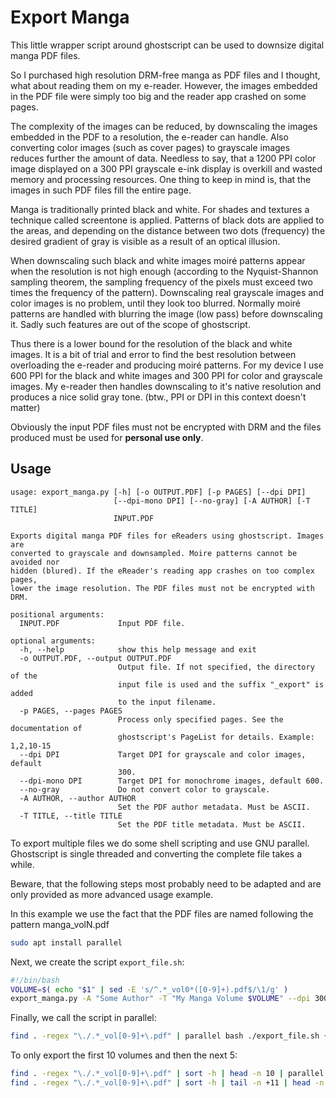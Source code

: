 # Export Manga

This little wrapper script around ghostscript can be used to downsize digital 
manga PDF files. 

So I purchased high resolution DRM-free manga as PDF files and I thought, what about 
reading them on my e-reader. However, the images embedded in the PDF file were simply too
big and the reader app crashed on some pages. 

The complexity of the images can be reduced, by downscaling the images embedded in 
the PDF to a resolution, the e-reader can handle. Also converting color images 
(such as cover pages) to grayscale images reduces further the amount of data. 
Needless to say, that a 1200 PPI color image displayed on a 300 PPI grayscale 
e-ink display is overkill and wasted memory and processing resources. One thing 
to keep in mind is, that the images in such PDF files fill the entire page.

Manga is traditionally printed black and white. For shades and textures a technique 
called screentone is applied. Patterns of black dots are applied to the 
areas, and depending on the distance between two dots (frequency) the desired 
gradient of gray is visible as a result of an optical illusion.

When downscaling such black and white images moiré patterns appear when the 
resolution is not high enough (according to the Nyquist-Shannon sampling theorem,
the sampling frequency of the pixels must exceed two times the frequency of the pattern).
Downscaling real grayscale images and color images is no problem, until they look 
too blurred. Normally moiré patterns are handled with blurring the image 
(low pass) before downscaling it. Sadly such features are out of the scope of 
ghostscript.

Thus there is a lower bound for the resolution of the black and white images.
It is a bit of trial and error to find the best resolution between overloading
the e-reader and producing moiré patterns. For my device I use 600 PPI for the 
black and white images and 300 PPI for color and grayscale images. My e-reader
then handles downscaling to it's native resolution and produces a nice solid 
gray tone. (btw., PPI or DPI in this context doesn't matter)

Obviously the input PDF files must not be encrypted with DRM and the files 
produced must be used for **personal use only**. 

## Usage

```
usage: export_manga.py [-h] [-o OUTPUT.PDF] [-p PAGES] [--dpi DPI]
                       [--dpi-mono DPI] [--no-gray] [-A AUTHOR] [-T TITLE]
                       INPUT.PDF

Exports digital manga PDF files for eReaders using ghostscript. Images are
converted to grayscale and downsampled. Moire patterns cannot be avoided nor
hidden (blured). If the eReader's reading app crashes on too complex pages,
lower the image resolution. The PDF files must not be encrypted with DRM.

positional arguments:
  INPUT.PDF             Input PDF file.

optional arguments:
  -h, --help            show this help message and exit
  -o OUTPUT.PDF, --output OUTPUT.PDF
                        Output file. If not specified, the directory of the
                        input file is used and the suffix "_export" is added
                        to the input filename.
  -p PAGES, --pages PAGES
                        Process only specified pages. See the documentation of
                        ghostscript's PageList for details. Example: 1,2,10-15
  --dpi DPI             Target DPI for grayscale and color images, default
                        300.
  --dpi-mono DPI        Target DPI for monochrome images, default 600.
  --no-gray             Do not convert color to grayscale.
  -A AUTHOR, --author AUTHOR
                        Set the PDF author metadata. Must be ASCII.
  -T TITLE, --title TITLE
                        Set the PDF title metadata. Must be ASCII.
```

To export multiple files we do some shell scripting and use GNU parallel.
Ghostscript is single threaded and converting the complete file takes a while.

Beware, that the following steps most probably need to be adapted and are only 
provided as more advanced usage example. 

In this example we use the fact that the PDF files are named following the pattern manga_volN.pdf

```sh
sudo apt install parallel
```

Next, we create the script `export_file.sh`:

```sh
#!/bin/bash
VOLUME=$( echo "$1" | sed -E 's/^.*_vol0*([0-9]+).pdf$/\1/g' )
export_manga.py -A "Some Author" -T "My Manga Volume $VOLUME" --dpi 300 --dpi-mono 600 "$1"
```

Finally, we call the script in parallel:

```sh
find . -regex "\./.*_vol[0-9]+\.pdf" | parallel bash ./export_file.sh {}
```

To only export the first 10 volumes and then the next 5:

```sh
find . -regex "\./.*_vol[0-9]+\.pdf" | sort -h | head -n 10 | parallel bash ./export_file.sh {}
find . -regex "\./.*_vol[0-9]+\.pdf" | sort -h | tail -n +11 | head -n 5 | parallel bash ./export_file.sh {}
```

